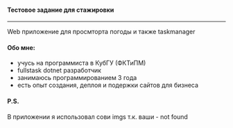 #### Тестовое задание для стажировки
___
Web приложение для просмторта погоды и также taskmanager
#### Обо мне:
* учусь на программиста в КубГУ (ФКТиПМ)
* fullstask dotnet разработчик
* занимаюсь программированием 3 года 
* есть опыт создания, деплоя и подержки сайтов для бизнеса


#### P.S.
В приложении я использовал сови imgs т.к. ваши - not found
